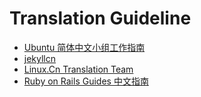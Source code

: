 # Translation Guideline

* [Ubuntu 简体中文小组工作指南](http://wiki.ubuntu.org.cn/TranslatorsGuideline)
* [jekyllcn](https://github.com/xcatliu/jekyllcn)
* [Linux.Cn Translation Team](http://lctt.github.io/)
* [Ruby on Rails Guides 中文指南](https://github.com/ruby-china/rails-guides)
